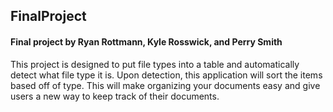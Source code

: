 ## FinalProject
#### Final project by Ryan Rottmann, Kyle Rosswick, and Perry Smith


This project is designed to put file types into a table and automatically detect what file type it is.  Upon detection, this application will sort the items based off of type. This will make organizing your documents easy and give users a new way to keep track of their documents.
